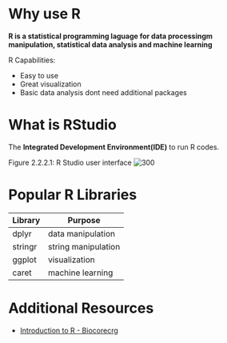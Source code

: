 # Why use R 
**R is a statistical programming laguage for data processingm manipulation, statistical data analysis and machine learning**

R Capabilities:
- Easy to use
- Great visualization 
- Basic data analysis dont need additional packages


# What is RStudio
The **Integrated Development Environment(IDE)** to run R codes. 

Figure 2.2.2.1: R Studio user interface
![300](https://datascienceplus.com/wp-content/uploads/2019/02/r-studio.png)

# Popular R Libraries
| Library | Purpose |
|---------|---------|
|dplyr| data manipulation|
|stringr| string manipulation|
| ggplot | visualization |
| caret | machine learning|



# Additional Resources 
- [Introduction to R - Biocorecrg](https://biocorecrg.github.io/CRG_RIntroduction/index.html)


